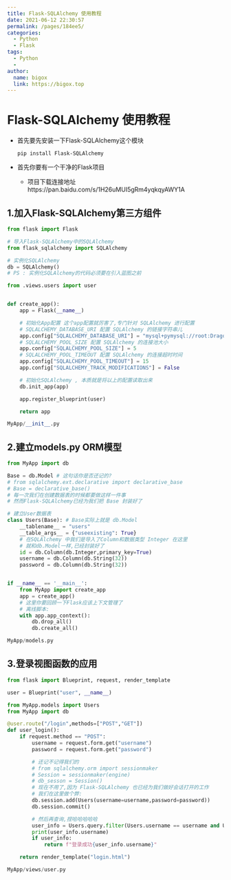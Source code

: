 ```yaml
---
title: Flask-SQLAlchemy 使用教程
date: 2021-06-12 22:30:57
permalink: /pages/184ee5/
categories:
  - Python
  - Flask
tags:
  - Python
  - 
author: 
  name: bigox
  link: https://bigox.top
---
```

# Flask-SQLAlchemy 使用教程

- 首先要先安装一下Flask-SQLAlchemy这个模块

  ```pip install Flask-SQLAlchemy```

- 首先你要有一个干净的Flask项目
  - 项目下载连接地址https://pan.baidu.com/s/1H26uMUI5gRm4yqkqyAWY1A

## 1.加入Flask-SQLAlchemy第三方组件

```python
from flask import Flask

# 导入Flask-SQLAlchemy中的SQLAlchemy
from flask_sqlalchemy import SQLAlchemy

# 实例化SQLAlchemy
db = SQLAlchemy()
# PS : 实例化SQLAlchemy的代码必须要在引入蓝图之前

from .views.users import user


def create_app():
    app = Flask(__name__)

    # 初始化App配置 这个app配置就厉害了,专门针对 SQLAlchemy 进行配置
    # SQLALCHEMY_DATABASE_URI 配置 SQLAlchemy 的链接字符串儿
    app.config["SQLALCHEMY_DATABASE_URI"] = "mysql+pymysql://root:DragonFire@127.0.0.1:3306/dragon?charset=utf8"
    # SQLALCHEMY_POOL_SIZE 配置 SQLAlchemy 的连接池大小
    app.config["SQLALCHEMY_POOL_SIZE"] = 5
    # SQLALCHEMY_POOL_TIMEOUT 配置 SQLAlchemy 的连接超时时间
    app.config["SQLALCHEMY_POOL_TIMEOUT"] = 15
    app.config["SQLALCHEMY_TRACK_MODIFICATIONS"] = False

    # 初始化SQLAlchemy , 本质就是将以上的配置读取出来
    db.init_app(app)

    app.register_blueprint(user)

    return app

MyApp/__init__.py
```

## 2.建立models.py ORM模型

```python
from MyApp import db

Base = db.Model # 这句话你是否还记的?
# from sqlalchemy.ext.declarative import declarative_base
# Base = declarative_base()
# 每一次我们在创建数据表的时候都要做这样一件事
# 然而Flask-SQLAlchemy已经为我们把 Base 封装好了

# 建立User数据表
class Users(Base): # Base实际上就是 db.Model
    __tablename__ = "users"
    __table_args__ = {"useexisting": True}
    # 在SQLAlchemy 中我们是导入了Column和数据类型 Integer 在这里
    # 就和db.Model一样,已经封装好了
    id = db.Column(db.Integer,primary_key=True)
    username = db.Column(db.String(32))
    password = db.Column(db.String(32))


if __name__ == '__main__':
    from MyApp import create_app
    app = create_app()
    # 这里你要回顾一下Flask应该上下文管理了
    # 离线脚本:
    with app.app_context():
        db.drop_all()
        db.create_all()

MyApp/models.py
```

## 3.登录视图函数的应用

```python
from flask import Blueprint, request, render_template

user = Blueprint("user", __name__)

from MyApp.models import Users
from MyApp import db

@user.route("/login",methods=["POST","GET"])
def user_login():
    if request.method == "POST":
        username = request.form.get("username")
        password = request.form.get("password")

        # 还记不记得我们的
        # from sqlalchemy.orm import sessionmaker
        # Session = sessionmaker(engine)
        # db_sesson = Session()
        # 现在不用了,因为 Flask-SQLAlchemy 也已经为我们做好会话打开的工作
        # 我们在这里做个弊:
        db.session.add(Users(username=username,password=password))
        db.session.commit()

        # 然后再查询,捏哈哈哈哈哈
        user_info = Users.query.filter(Users.username == username and User.password == password).first()
        print(user_info.username)
        if user_info:
            return f"登录成功{user_info.username}"

    return render_template("login.html")

MyApp/views/user.py
```

